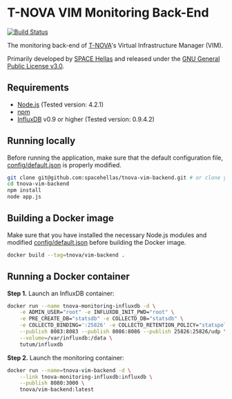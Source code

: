 # T-NOVA VIM Monitoring Back-End

[![Build Status](https://travis-ci.org/spacehellas/tnova-vim-backend.svg?branch=master)](https://travis-ci.org/spacehellas/tnova-vim-backend)

The monitoring back-end of [T-NOVA](http://www.t-nova.eu/)'s Virtual
Infrastructure Manager (VIM).

Primarily developed by [SPACE Hellas](http://www.space.gr/) and released under
the [GNU General Public License v3.0](LICENSE.txt).

## Requirements

* [Node.js](https://nodejs.org/) (Tested version: 4.2.1)
* [npm](https://www.npmjs.com/)
* [InfluxDB](https://influxdb.com/) v0.9 or higher (Tested version: 0.9.4.2)

## Running locally

Before running the application, make sure that the default configuration file,
[config/default.json](config/default.json) is properly modified.

```sh
git clone git@github.com:spacehellas/tnova-vim-backend.git # or clone your own fork
cd tnova-vim-backend
npm install
node app.js
```

## Building a Docker image

Make sure that you have installed the necessary Node.js modules and modified
[config/default.json](config/default.json) before building the Docker image.

```sh
docker build --tag=tnova/vim-backend .
```

## Running a Docker container

**Step 1.** Launch an InfluxDB container:

```sh
docker run --name tnova-monitoring-influxdb -d \
    -e ADMIN_USER="root" -e INFLUXDB_INIT_PWD="root" \
    -e PRE_CREATE_DB="statsdb" -e COLLECTD_DB="statsdb" \
    -e COLLECTD_BINDING=':25826' -e COLLECTD_RETENTION_POLICY="statspolicy" \
    --publish 8083:8083 --publish 8086:8086 --publish 25826:25826/udp \
    --volume=/var/influxdb:/data \
    tutum/influxdb
```

**Step 2.** Launch the monitoring container:

```sh
docker run --name=tnova-vim-backend -d \
    --link tnova-monitoring-influxdb:influxdb \
    --publish 8080:3000 \
    tnova/vim-backend:latest
```
